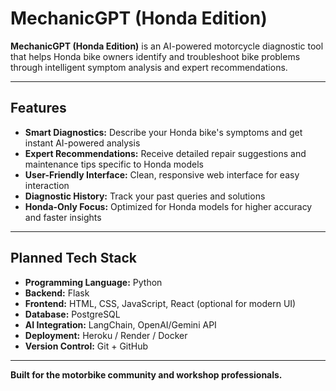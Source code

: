 # MechanicGPT (Honda Edition)

**MechanicGPT (Honda Edition)** is an AI-powered motorcycle diagnostic tool that helps Honda bike owners identify and troubleshoot bike problems through intelligent symptom analysis and expert recommendations.

---

## Features

* **Smart Diagnostics:** Describe your Honda bike's symptoms and get instant AI-powered analysis
* **Expert Recommendations:** Receive detailed repair suggestions and maintenance tips specific to Honda models
* **User-Friendly Interface:** Clean, responsive web interface for easy interaction
* **Diagnostic History:** Track your past queries and solutions
* **Honda-Only Focus:** Optimized for Honda models for higher accuracy and faster insights

---

## Planned Tech Stack

* **Programming Language:** Python  
* **Backend:** Flask  
* **Frontend:** HTML, CSS, JavaScript, React (optional for modern UI)  
* **Database:** PostgreSQL  
* **AI Integration:** LangChain, OpenAI/Gemini API  
* **Deployment:** Heroku / Render / Docker  
* **Version Control:** Git + GitHub

---

**Built for the motorbike community and workshop professionals.**